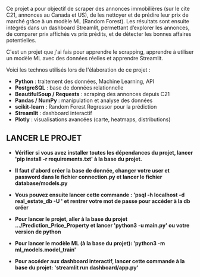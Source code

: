 Ce projet a pour objectif de scraper des annonces immobilières (sur le cite C21, annonces au Canada et US), de les nettoyer et de prédire leur prix de marché grâce à un modèle ML (Random Forest).
Les résultats sont ensuite intégrés dans un dashboard Streamlit, permettant d’explorer les annonces, de comparer prix affichés vs prix prédits, et de détecter les bonnes affaires potentielles.

C'est un projet que j'ai fais pour apprendre le scrapping, apprendre à utiliser un modèle ML avec des données réelles et apprendre Streamlit.

Voici les technos utilisés lors de l'élaboration de ce projet :
- **Python** : traitement des données, Machine Learning, API
- **PostgreSQL** : base de données relationnelle
- **BeautifulSoup / Requests** : scraping des annonces depuis C21
- **Pandas / NumPy** : manipulation et analyse des données
- **scikit-learn** : Random Forest Regressor pour la prédiction
- **Streamlit** : dashboard interactif
- **Plotly** : visualisations avancées (carte, heatmaps, distributions)

## LANCER LE PROJET 
- **Vérifier si vous avez installer toutes les dépendances du projet, lancer 'pip install -r requirements.txt' à la base du projet.**

- **Il faut d'abord créer la base de donnée, changer votre user et password dans le fichier connection.py et lancer le fichier database/models.py**
- **Vous pouvez ensuite lancer cette commande : 'psql -h localhost -d real_estate_db -U <user>' et rentrer votre mot de passe pour accéder à la db créer**
- **Pour lancer le projet, aller à la base du projet .../Prediction_Price_Property  et lancer 'python3 -u main.py' ou votre version de python**
- **Pour lancer le modèle ML (à la base du projet): 'python3 -m ml_models.model_train'**
- **Pour accéder aux dashboard interactif, lancer cette commande à la base du projet: 'streamlit run dashboard/app.py'**